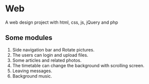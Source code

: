 # Web
A web design project with html, css, js, jQuery and php

## Some modules
1. Side navigation bar and Rotate pictures.
2. The users can login and upload files.
3. Some articles and related photos.
4. The timetable can change the background with scrolling screen.
5. Leaving messages.
6. Background music.
